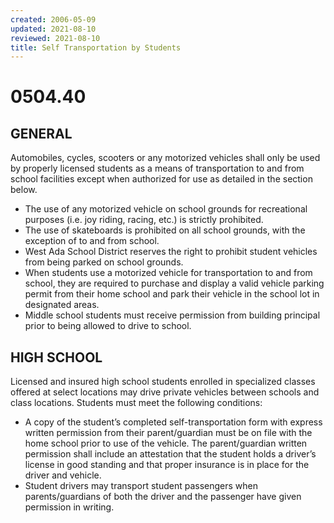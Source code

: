 ```yaml
---
created: 2006-05-09
updated: 2021-08-10
reviewed: 2021-08-10
title: Self Transportation by Students
---
```


# 0504.40 

## GENERAL
Automobiles, cycles, scooters or any motorized vehicles shall only be used by properly licensed students as a means of transportation to and from school facilities except when authorized for use as detailed in the section below.

- The use of any motorized vehicle on school grounds for recreational purposes (i.e. joy riding, racing, etc.) is strictly prohibited.
- The use of skateboards is prohibited on all school grounds, with the exception of to and from school.
- West Ada School District reserves the right to prohibit student vehicles from being parked on school grounds.
- When students use a motorized vehicle for transportation to and from school, they are required to purchase and display a valid vehicle parking permit from their home school and park their vehicle in the school lot in designated areas.
- Middle school students must receive permission from building principal prior to being allowed to drive to school.

## HIGH SCHOOL
Licensed and insured high school students enrolled in specialized classes offered at select locations may drive private vehicles between schools and class locations. Students must meet the following conditions:
- A copy of the student’s completed self-transportation form with express written permission from their parent/guardian must be on file with the home school prior to use of the vehicle. The parent/guardian written permission shall include an attestation that the student holds a driver’s license in good standing and that proper insurance is in place for the driver and vehicle.
- Student drivers may transport student passengers when parents/guardians of both the driver and the passenger have given permission in writing.
